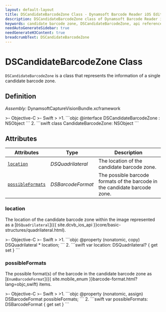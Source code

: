 ```yaml
---
layout: default-layout
title: DSCandidateBarcodeZone Class - Dynamsoft Barcode Reader iOS Edition
description: DSCandidateBarcodeZone class of Dynamsoft Barcode Reader iOS edition represents the information of a single candidate barcode zone.
keywords: candidate barcode zone, DSCandidateBarcodeZone, api reference
needAutoGenerateSidebar: true
needGenerateH3Content: true
breadcrumbText: DSCandidateBarcodeZone
---
```


# DSCandidateBarcodeZone Class

`DSCandidateBarcodeZone` is a class that represents the information of a single candidate barcode zone.

## Definition

*Assembly:* DynamsoftCaptureVisionBundle.xcframework

<div class="sample-code-prefix"></div>
>- Objective-C
>- Swift
>
>1. 
```objc
@interface DSCandidateBarcodeZone : NSObject
```
2. 
```swift
class CandidateBarcodeZone: NSObject
```

## Attributes

| Attributes | Type | Description |
| ---------- | ---- | ----------- |
| [`location`](#location) | *DSQuadrilateral* | The location of the candidate barcode zone. |
| [`possibleFormats`](#possibleformats) | *DSBarcodeFormat* | The possible barcode formats of the barcode in the candidate barcode zone. |

### location

The location of the candidate barcode zone within the image represented as a [`DSQuadrilateral`]({{ site.dcvb_ios_api }}core/basic-structures/quadrilateral.html).

<div class="sample-code-prefix"></div>
>- Objective-C
>- Swift
>
>1. 
```objc
@property (nonatomic, copy) DSQuadrilateral * location;
```
2. 
```swift
var location: DSQuadrilateral? { get set }
```

### possibleFormats

The possible format(s) of the barcode in the candidate barcode zone as [`EnumBarcodeFormat`]({{ site.mobile_enum }}barcode-format.html?lang=objc,swift) items.

<div class="sample-code-prefix"></div>
>- Objective-C
>- Swift
>
>1. 
```objc
@property (nonatomic, assign) DSBarcodeFormat possibleFormats;
```
2. 
```swift
var possibleFormats: DSBarcodeFormat { get set }
```
